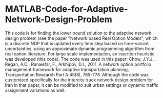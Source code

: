 # MATLAB-Code-for-Adaptive-Network-Design-Problem
This code is for finding the lower bound solution to the adaptive network design problem (see the paper "Network based Real Option Models", which is a discrete NDP that is updated every time step based on time-variant uncertainties, using an approximate dynamic programming algorithm from real option literature. For large scale implementation, an insertion heuristic was developed (this code). The code was used in this paper: Chow, J.Y.J., Regan, A.C., Ranaiefar, F., Arkhipov, D.I., 2011. A network option portfolio management framework for adaptive transportation planning, Transportation Research Part A 45(8), 765-778. Although the code was customized specifically for the intercity truck network design problem for Iran in that paper, it can be modified to suit urban settings or dynamic traffic assignment variations as well.
